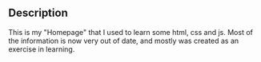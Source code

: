 ## Description ##
This is my "Homepage" that I used to learn some html, css and js. Most of the information is now very out of date, and mostly was created as an exercise in learning. 
